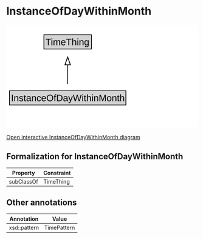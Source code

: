 # InstanceOfDayWithinMonth

![InstanceOfDayWithinMonth Diagram](../diagrams/InstanceOfDayWithinMonth.svg)

<a href="../../diagrams/InstanceOfDayWithinMonth.svg">Open interactive InstanceOfDayWithinMonth diagram</a>

## Formalization for InstanceOfDayWithinMonth

| Property | Constraint |
|----------|------------|
| subClassOf | TimeThing |

## Other annotations

| Annotation | Value |
|------------|-------|
| xsd::pattern | TimePattern |

